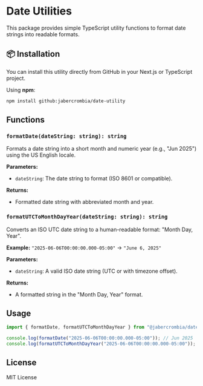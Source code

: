 # Date Utilities

This package provides simple TypeScript utility functions to format date strings into readable formats.

## 📦 Installation

You can install this utility directly from GitHub in your Next.js or TypeScript project.

Using **npm**:

```bash
npm install github:jabercrombia/date-utility
```

## Functions

### `formatDate(dateString: string): string`

Formats a date string into a short month and numeric year (e.g., "Jun 2025") using the US English locale.

**Parameters:**
- `dateString`: The date string to format (ISO 8601 or compatible).

**Returns:**
- Formatted date string with abbreviated month and year.

### `formatUTCToMonthDayYear(dateString: string): string`

Converts an ISO UTC date string to a human-readable format: "Month Day, Year".

**Example:** `"2025-06-06T00:00:00.000-05:00"` → `"June 6, 2025"`

**Parameters:**
- `dateString`: A valid ISO date string (UTC or with timezone offset).

**Returns:**
- A formatted string in the "Month Day, Year" format.

## Usage

```ts
import { formatDate, formatUTCToMonthDayYear } from "@jabercrombia/date-utils";

console.log(formatDate("2025-06-06T00:00:00.000-05:00")); // Jun 2025
console.log(formatUTCToMonthDayYear("2025-06-06T00:00:00.000-05:00")); // June 6, 2025
```

## License

MIT License
